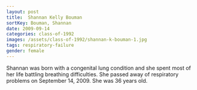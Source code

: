 ```yaml
---
layout: post
title:  Shannan Kelly Bouman
sortKey: Bouman, Shannan
date: 2009-09-14
categories: class-of-1992
images: /assets/class-of-1992/shannan-k-bouman-1.jpg
tags: respiratory-failure
gender: female
---
```

Shannan was born with a congenital lung condition and she spent most of her life battling breathing difficulties. She passed away of respiratory problems on September 14, 2009. She was 36 years old.
